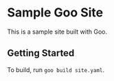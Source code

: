 # Sample Goo Site

This is a sample site built with Goo.

## Getting Started

To build, run `goo build site.yaml`.
